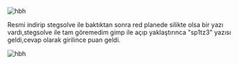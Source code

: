 ![hbh](https://raw.githubusercontent.com/C10ud-0/ctf/master/hellboundhackers/stega/11/stegano11.jpg)


Resmi indirip stegsolve ile baktıktan sonra red planede silikte olsa bir yazı vardı,stegsolve ile tam göremedim gimp ile açıp yaklaştırınca "sp1tz3" yazısı geldi,cevap olarak girilince puan geldi.

![hbh](https://raw.githubusercontent.com/C10ud-0/ctf/master/hellboundhackers/stega/11/11.png)
